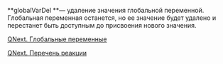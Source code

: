
**globalVarDel **— удаление значения глобальной переменной. Глобальная переменная останется, но ее значение будет удалено и перестанет быть доступным до присвоения нового значения.



[QNext. Глобальные переменные](/docs-test/ph/QNext-admin-GlobalVariables-about-05-08)

[QNext. Перечень реакции](/docs-test/ph/QNext-admin-reaction-about-05-01)